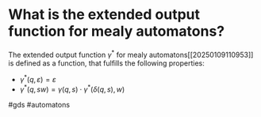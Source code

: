 # What is the extended output function for mealy automatons? 
The extended output function $\gamma^\ast$ for mealy automatons[[20250109110953]] is defined as a function, that fulfills the following properties:
- $\gamma^\ast(q, \varepsilon) = \varepsilon$
- $\gamma^\ast(q,sw)=\gamma(q,s) \cdot \gamma^\ast(\delta(q,s),w)$

#gds #automatons

